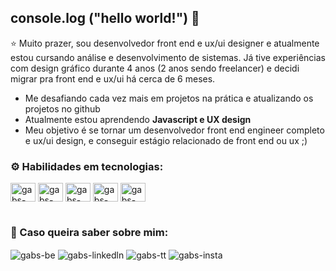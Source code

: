 ## console.log ("hello world!") 👋


⭐ Muito prazer, sou desenvolvedor front end e ux/ui designer e atualmente estou cursando análise e desenvolvimento de sistemas. 
Já tive experiências com design gráfico durante 4 anos (2 anos sendo freelancer) e decidi migrar pra front end e ux/ui há cerca de 6 meses.

- Me desafiando cada vez mais em projetos na prática e atualizando os projetos no github
- Atualmente estou aprendendo <strong>Javascript e UX design</strong>
- Meu objetivo é se tornar um desenvolvedor front end engineer completo e ux/ui design, e conseguir estágio relacionado de front end ou ux ;) 

<h3>⚙️ Habilidades em tecnologias:</h1>

<div>
<img align="center" alt="gabs-figma" height="30" width="40" src="https://cdn.jsdelivr.net/gh/devicons/devicon/icons/figma/figma-original.svg" />
<img align="center" alt="gabs-ps" height="30" width="40" src="https://cdn.jsdelivr.net/gh/devicons/devicon/icons/photoshop/photoshop-plain.svg" />
<img align="center" alt="gabs-html5" height="30" width="40" src="https://cdn.jsdelivr.net/gh/devicons/devicon/icons/html5/html5-original.svg" />
<img align="center" alt="gabs-css3" height="30" width="40" src="https://cdn.jsdelivr.net/gh/devicons/devicon/icons/css3/css3-original.svg" />
<img align="center" alt="gabs-css3" height="30" width="40" src="https://cdn.jsdelivr.net/gh/devicons/devicon/icons/javascript/javascript-original.svg" />
          
</div>
 
#       


<h3>🚀 Caso queira saber sobre mim:</h3>

<div>

<img align="center" alt="gabs-be" href="https://www.behance.net/waks_" src="https://img.shields.io/badge/Behance-0054F7?style=for-the-badge&logo=behance&logoColor=white" />
<img align="center" alt="gabs-linkedln" href="https://www.linkedin.com/in/gabriel-vilarino-aa529b248/" src="https://img.shields.io/badge/LinkedIn-0077B5?style=for-the-badge&logo=linkedin&logoColor=white" />
<img align="center" alt="gabs-tt" href="https://twitter.com/waks02" src="https://img.shields.io/badge/Twitter-1DA1F2?style=for-the-badge&logo=twitter&logoColor=white" />
<img align="center" alt="gabs-insta" href="https://www.instagram.com/gabswyl/" src="https://img.shields.io/badge/Instagram-E4405F?style=for-the-badge&logo=instagram&logoColor=white" />
</div>





